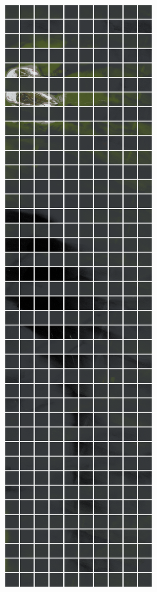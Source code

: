 <html>
<div>
<img src="https://github.com/HakkaTjakka/NL_TILE_MAP/blob/main/18/630/-1072/r.6300.-10720.png" height="44" width="44">
<img src="https://github.com/HakkaTjakka/NL_TILE_MAP/blob/main/18/630/-1072/r.6301.-10720.png" height="44" width="44">
<img src="https://github.com/HakkaTjakka/NL_TILE_MAP/blob/main/18/630/-1072/r.6302.-10720.png" height="44" width="44">
<img src="https://github.com/HakkaTjakka/NL_TILE_MAP/blob/main/18/630/-1072/r.6303.-10720.png" height="44" width="44">
<img src="https://github.com/HakkaTjakka/NL_TILE_MAP/blob/main/18/630/-1072/r.6304.-10720.png" height="44" width="44">
<img src="https://github.com/HakkaTjakka/NL_TILE_MAP/blob/main/18/630/-1072/r.6305.-10720.png" height="44" width="44">
<img src="https://github.com/HakkaTjakka/NL_TILE_MAP/blob/main/18/630/-1072/r.6306.-10720.png" height="44" width="44">
<img src="https://github.com/HakkaTjakka/NL_TILE_MAP/blob/main/18/630/-1072/r.6307.-10720.png" height="44" width="44">
<img src="https://github.com/HakkaTjakka/NL_TILE_MAP/blob/main/18/630/-1072/r.6308.-10720.png" height="44" width="44">
<img src="https://github.com/HakkaTjakka/NL_TILE_MAP/blob/main/18/630/-1072/r.6309.-10720.png" height="44" width="44">
<img src="https://github.com/HakkaTjakka/NL_TILE_MAP/blob/main/18/631/-1072/r.6310.-10720.png" height="44" width="44">
<img src="https://github.com/HakkaTjakka/NL_TILE_MAP/blob/main/18/631/-1072/r.6311.-10720.png" height="44" width="44">
<img src="https://github.com/HakkaTjakka/NL_TILE_MAP/blob/main/18/631/-1072/r.6312.-10720.png" height="44" width="44">
<img src="https://github.com/HakkaTjakka/NL_TILE_MAP/blob/main/18/631/-1072/r.6313.-10720.png" height="44" width="44">
<img src="https://github.com/HakkaTjakka/NL_TILE_MAP/blob/main/18/631/-1072/r.6314.-10720.png" height="44" width="44">
<img src="https://github.com/HakkaTjakka/NL_TILE_MAP/blob/main/18/631/-1072/r.6315.-10720.png" height="44" width="44">
<img src="https://github.com/HakkaTjakka/NL_TILE_MAP/blob/main/18/631/-1072/r.6316.-10720.png" height="44" width="44">
<img src="https://github.com/HakkaTjakka/NL_TILE_MAP/blob/main/18/631/-1072/r.6317.-10720.png" height="44" width="44">
<img src="https://github.com/HakkaTjakka/NL_TILE_MAP/blob/main/18/631/-1072/r.6318.-10720.png" height="44" width="44">
<img src="https://github.com/HakkaTjakka/NL_TILE_MAP/blob/main/18/631/-1072/r.6319.-10720.png" height="44" width="44">
<br>
<img src="https://github.com/HakkaTjakka/NL_TILE_MAP/blob/main/18/630/-1072/r.6300.-10719.png" height="44" width="44">
<img src="https://github.com/HakkaTjakka/NL_TILE_MAP/blob/main/18/630/-1072/r.6301.-10719.png" height="44" width="44">
<img src="https://github.com/HakkaTjakka/NL_TILE_MAP/blob/main/18/630/-1072/r.6302.-10719.png" height="44" width="44">
<img src="https://github.com/HakkaTjakka/NL_TILE_MAP/blob/main/18/630/-1072/r.6303.-10719.png" height="44" width="44">
<img src="https://github.com/HakkaTjakka/NL_TILE_MAP/blob/main/18/630/-1072/r.6304.-10719.png" height="44" width="44">
<img src="https://github.com/HakkaTjakka/NL_TILE_MAP/blob/main/18/630/-1072/r.6305.-10719.png" height="44" width="44">
<img src="https://github.com/HakkaTjakka/NL_TILE_MAP/blob/main/18/630/-1072/r.6306.-10719.png" height="44" width="44">
<img src="https://github.com/HakkaTjakka/NL_TILE_MAP/blob/main/18/630/-1072/r.6307.-10719.png" height="44" width="44">
<img src="https://github.com/HakkaTjakka/NL_TILE_MAP/blob/main/18/630/-1072/r.6308.-10719.png" height="44" width="44">
<img src="https://github.com/HakkaTjakka/NL_TILE_MAP/blob/main/18/630/-1072/r.6309.-10719.png" height="44" width="44">
<img src="https://github.com/HakkaTjakka/NL_TILE_MAP/blob/main/18/631/-1072/r.6310.-10719.png" height="44" width="44">
<img src="https://github.com/HakkaTjakka/NL_TILE_MAP/blob/main/18/631/-1072/r.6311.-10719.png" height="44" width="44">
<img src="https://github.com/HakkaTjakka/NL_TILE_MAP/blob/main/18/631/-1072/r.6312.-10719.png" height="44" width="44">
<img src="https://github.com/HakkaTjakka/NL_TILE_MAP/blob/main/18/631/-1072/r.6313.-10719.png" height="44" width="44">
<img src="https://github.com/HakkaTjakka/NL_TILE_MAP/blob/main/18/631/-1072/r.6314.-10719.png" height="44" width="44">
<img src="https://github.com/HakkaTjakka/NL_TILE_MAP/blob/main/18/631/-1072/r.6315.-10719.png" height="44" width="44">
<img src="https://github.com/HakkaTjakka/NL_TILE_MAP/blob/main/18/631/-1072/r.6316.-10719.png" height="44" width="44">
<img src="https://github.com/HakkaTjakka/NL_TILE_MAP/blob/main/18/631/-1072/r.6317.-10719.png" height="44" width="44">
<img src="https://github.com/HakkaTjakka/NL_TILE_MAP/blob/main/18/631/-1072/r.6318.-10719.png" height="44" width="44">
<img src="https://github.com/HakkaTjakka/NL_TILE_MAP/blob/main/18/631/-1072/r.6319.-10719.png" height="44" width="44">
<br>
<img src="https://github.com/HakkaTjakka/NL_TILE_MAP/blob/main/18/630/-1072/r.6300.-10718.png" height="44" width="44">
<img src="https://github.com/HakkaTjakka/NL_TILE_MAP/blob/main/18/630/-1072/r.6301.-10718.png" height="44" width="44">
<img src="https://github.com/HakkaTjakka/NL_TILE_MAP/blob/main/18/630/-1072/r.6302.-10718.png" height="44" width="44">
<img src="https://github.com/HakkaTjakka/NL_TILE_MAP/blob/main/18/630/-1072/r.6303.-10718.png" height="44" width="44">
<img src="https://github.com/HakkaTjakka/NL_TILE_MAP/blob/main/18/630/-1072/r.6304.-10718.png" height="44" width="44">
<img src="https://github.com/HakkaTjakka/NL_TILE_MAP/blob/main/18/630/-1072/r.6305.-10718.png" height="44" width="44">
<img src="https://github.com/HakkaTjakka/NL_TILE_MAP/blob/main/18/630/-1072/r.6306.-10718.png" height="44" width="44">
<img src="https://github.com/HakkaTjakka/NL_TILE_MAP/blob/main/18/630/-1072/r.6307.-10718.png" height="44" width="44">
<img src="https://github.com/HakkaTjakka/NL_TILE_MAP/blob/main/18/630/-1072/r.6308.-10718.png" height="44" width="44">
<img src="https://github.com/HakkaTjakka/NL_TILE_MAP/blob/main/18/630/-1072/r.6309.-10718.png" height="44" width="44">
<img src="https://github.com/HakkaTjakka/NL_TILE_MAP/blob/main/18/631/-1072/r.6310.-10718.png" height="44" width="44">
<img src="https://github.com/HakkaTjakka/NL_TILE_MAP/blob/main/18/631/-1072/r.6311.-10718.png" height="44" width="44">
<img src="https://github.com/HakkaTjakka/NL_TILE_MAP/blob/main/18/631/-1072/r.6312.-10718.png" height="44" width="44">
<img src="https://github.com/HakkaTjakka/NL_TILE_MAP/blob/main/18/631/-1072/r.6313.-10718.png" height="44" width="44">
<img src="https://github.com/HakkaTjakka/NL_TILE_MAP/blob/main/18/631/-1072/r.6314.-10718.png" height="44" width="44">
<img src="https://github.com/HakkaTjakka/NL_TILE_MAP/blob/main/18/631/-1072/r.6315.-10718.png" height="44" width="44">
<img src="https://github.com/HakkaTjakka/NL_TILE_MAP/blob/main/18/631/-1072/r.6316.-10718.png" height="44" width="44">
<img src="https://github.com/HakkaTjakka/NL_TILE_MAP/blob/main/18/631/-1072/r.6317.-10718.png" height="44" width="44">
<img src="https://github.com/HakkaTjakka/NL_TILE_MAP/blob/main/18/631/-1072/r.6318.-10718.png" height="44" width="44">
<img src="https://github.com/HakkaTjakka/NL_TILE_MAP/blob/main/18/631/-1072/r.6319.-10718.png" height="44" width="44">
<br>
<img src="https://github.com/HakkaTjakka/NL_TILE_MAP/blob/main/18/630/-1072/r.6300.-10717.png" height="44" width="44">
<img src="https://github.com/HakkaTjakka/NL_TILE_MAP/blob/main/18/630/-1072/r.6301.-10717.png" height="44" width="44">
<img src="https://github.com/HakkaTjakka/NL_TILE_MAP/blob/main/18/630/-1072/r.6302.-10717.png" height="44" width="44">
<img src="https://github.com/HakkaTjakka/NL_TILE_MAP/blob/main/18/630/-1072/r.6303.-10717.png" height="44" width="44">
<img src="https://github.com/HakkaTjakka/NL_TILE_MAP/blob/main/18/630/-1072/r.6304.-10717.png" height="44" width="44">
<img src="https://github.com/HakkaTjakka/NL_TILE_MAP/blob/main/18/630/-1072/r.6305.-10717.png" height="44" width="44">
<img src="https://github.com/HakkaTjakka/NL_TILE_MAP/blob/main/18/630/-1072/r.6306.-10717.png" height="44" width="44">
<img src="https://github.com/HakkaTjakka/NL_TILE_MAP/blob/main/18/630/-1072/r.6307.-10717.png" height="44" width="44">
<img src="https://github.com/HakkaTjakka/NL_TILE_MAP/blob/main/18/630/-1072/r.6308.-10717.png" height="44" width="44">
<img src="https://github.com/HakkaTjakka/NL_TILE_MAP/blob/main/18/630/-1072/r.6309.-10717.png" height="44" width="44">
<img src="https://github.com/HakkaTjakka/NL_TILE_MAP/blob/main/18/631/-1072/r.6310.-10717.png" height="44" width="44">
<img src="https://github.com/HakkaTjakka/NL_TILE_MAP/blob/main/18/631/-1072/r.6311.-10717.png" height="44" width="44">
<img src="https://github.com/HakkaTjakka/NL_TILE_MAP/blob/main/18/631/-1072/r.6312.-10717.png" height="44" width="44">
<img src="https://github.com/HakkaTjakka/NL_TILE_MAP/blob/main/18/631/-1072/r.6313.-10717.png" height="44" width="44">
<img src="https://github.com/HakkaTjakka/NL_TILE_MAP/blob/main/18/631/-1072/r.6314.-10717.png" height="44" width="44">
<img src="https://github.com/HakkaTjakka/NL_TILE_MAP/blob/main/18/631/-1072/r.6315.-10717.png" height="44" width="44">
<img src="https://github.com/HakkaTjakka/NL_TILE_MAP/blob/main/18/631/-1072/r.6316.-10717.png" height="44" width="44">
<img src="https://github.com/HakkaTjakka/NL_TILE_MAP/blob/main/18/631/-1072/r.6317.-10717.png" height="44" width="44">
<img src="https://github.com/HakkaTjakka/NL_TILE_MAP/blob/main/18/631/-1072/r.6318.-10717.png" height="44" width="44">
<img src="https://github.com/HakkaTjakka/NL_TILE_MAP/blob/main/18/631/-1072/r.6319.-10717.png" height="44" width="44">
<br>
<img src="https://github.com/HakkaTjakka/NL_TILE_MAP/blob/main/18/630/-1072/r.6300.-10716.png" height="44" width="44">
<img src="https://github.com/HakkaTjakka/NL_TILE_MAP/blob/main/18/630/-1072/r.6301.-10716.png" height="44" width="44">
<img src="https://github.com/HakkaTjakka/NL_TILE_MAP/blob/main/18/630/-1072/r.6302.-10716.png" height="44" width="44">
<img src="https://github.com/HakkaTjakka/NL_TILE_MAP/blob/main/18/630/-1072/r.6303.-10716.png" height="44" width="44">
<img src="https://github.com/HakkaTjakka/NL_TILE_MAP/blob/main/18/630/-1072/r.6304.-10716.png" height="44" width="44">
<img src="https://github.com/HakkaTjakka/NL_TILE_MAP/blob/main/18/630/-1072/r.6305.-10716.png" height="44" width="44">
<img src="https://github.com/HakkaTjakka/NL_TILE_MAP/blob/main/18/630/-1072/r.6306.-10716.png" height="44" width="44">
<img src="https://github.com/HakkaTjakka/NL_TILE_MAP/blob/main/18/630/-1072/r.6307.-10716.png" height="44" width="44">
<img src="https://github.com/HakkaTjakka/NL_TILE_MAP/blob/main/18/630/-1072/r.6308.-10716.png" height="44" width="44">
<img src="https://github.com/HakkaTjakka/NL_TILE_MAP/blob/main/18/630/-1072/r.6309.-10716.png" height="44" width="44">
<img src="https://github.com/HakkaTjakka/NL_TILE_MAP/blob/main/18/631/-1072/r.6310.-10716.png" height="44" width="44">
<img src="https://github.com/HakkaTjakka/NL_TILE_MAP/blob/main/18/631/-1072/r.6311.-10716.png" height="44" width="44">
<img src="https://github.com/HakkaTjakka/NL_TILE_MAP/blob/main/18/631/-1072/r.6312.-10716.png" height="44" width="44">
<img src="https://github.com/HakkaTjakka/NL_TILE_MAP/blob/main/18/631/-1072/r.6313.-10716.png" height="44" width="44">
<img src="https://github.com/HakkaTjakka/NL_TILE_MAP/blob/main/18/631/-1072/r.6314.-10716.png" height="44" width="44">
<img src="https://github.com/HakkaTjakka/NL_TILE_MAP/blob/main/18/631/-1072/r.6315.-10716.png" height="44" width="44">
<img src="https://github.com/HakkaTjakka/NL_TILE_MAP/blob/main/18/631/-1072/r.6316.-10716.png" height="44" width="44">
<img src="https://github.com/HakkaTjakka/NL_TILE_MAP/blob/main/18/631/-1072/r.6317.-10716.png" height="44" width="44">
<img src="https://github.com/HakkaTjakka/NL_TILE_MAP/blob/main/18/631/-1072/r.6318.-10716.png" height="44" width="44">
<img src="https://github.com/HakkaTjakka/NL_TILE_MAP/blob/main/18/631/-1072/r.6319.-10716.png" height="44" width="44">
<br>
<img src="https://github.com/HakkaTjakka/NL_TILE_MAP/blob/main/18/630/-1072/r.6300.-10715.png" height="44" width="44">
<img src="https://github.com/HakkaTjakka/NL_TILE_MAP/blob/main/18/630/-1072/r.6301.-10715.png" height="44" width="44">
<img src="https://github.com/HakkaTjakka/NL_TILE_MAP/blob/main/18/630/-1072/r.6302.-10715.png" height="44" width="44">
<img src="https://github.com/HakkaTjakka/NL_TILE_MAP/blob/main/18/630/-1072/r.6303.-10715.png" height="44" width="44">
<img src="https://github.com/HakkaTjakka/NL_TILE_MAP/blob/main/18/630/-1072/r.6304.-10715.png" height="44" width="44">
<img src="https://github.com/HakkaTjakka/NL_TILE_MAP/blob/main/18/630/-1072/r.6305.-10715.png" height="44" width="44">
<img src="https://github.com/HakkaTjakka/NL_TILE_MAP/blob/main/18/630/-1072/r.6306.-10715.png" height="44" width="44">
<img src="https://github.com/HakkaTjakka/NL_TILE_MAP/blob/main/18/630/-1072/r.6307.-10715.png" height="44" width="44">
<img src="https://github.com/HakkaTjakka/NL_TILE_MAP/blob/main/18/630/-1072/r.6308.-10715.png" height="44" width="44">
<img src="https://github.com/HakkaTjakka/NL_TILE_MAP/blob/main/18/630/-1072/r.6309.-10715.png" height="44" width="44">
<img src="https://github.com/HakkaTjakka/NL_TILE_MAP/blob/main/18/631/-1072/r.6310.-10715.png" height="44" width="44">
<img src="https://github.com/HakkaTjakka/NL_TILE_MAP/blob/main/18/631/-1072/r.6311.-10715.png" height="44" width="44">
<img src="https://github.com/HakkaTjakka/NL_TILE_MAP/blob/main/18/631/-1072/r.6312.-10715.png" height="44" width="44">
<img src="https://github.com/HakkaTjakka/NL_TILE_MAP/blob/main/18/631/-1072/r.6313.-10715.png" height="44" width="44">
<img src="https://github.com/HakkaTjakka/NL_TILE_MAP/blob/main/18/631/-1072/r.6314.-10715.png" height="44" width="44">
<img src="https://github.com/HakkaTjakka/NL_TILE_MAP/blob/main/18/631/-1072/r.6315.-10715.png" height="44" width="44">
<img src="https://github.com/HakkaTjakka/NL_TILE_MAP/blob/main/18/631/-1072/r.6316.-10715.png" height="44" width="44">
<img src="https://github.com/HakkaTjakka/NL_TILE_MAP/blob/main/18/631/-1072/r.6317.-10715.png" height="44" width="44">
<img src="https://github.com/HakkaTjakka/NL_TILE_MAP/blob/main/18/631/-1072/r.6318.-10715.png" height="44" width="44">
<img src="https://github.com/HakkaTjakka/NL_TILE_MAP/blob/main/18/631/-1072/r.6319.-10715.png" height="44" width="44">
<br>
<img src="https://github.com/HakkaTjakka/NL_TILE_MAP/blob/main/18/630/-1072/r.6300.-10714.png" height="44" width="44">
<img src="https://github.com/HakkaTjakka/NL_TILE_MAP/blob/main/18/630/-1072/r.6301.-10714.png" height="44" width="44">
<img src="https://github.com/HakkaTjakka/NL_TILE_MAP/blob/main/18/630/-1072/r.6302.-10714.png" height="44" width="44">
<img src="https://github.com/HakkaTjakka/NL_TILE_MAP/blob/main/18/630/-1072/r.6303.-10714.png" height="44" width="44">
<img src="https://github.com/HakkaTjakka/NL_TILE_MAP/blob/main/18/630/-1072/r.6304.-10714.png" height="44" width="44">
<img src="https://github.com/HakkaTjakka/NL_TILE_MAP/blob/main/18/630/-1072/r.6305.-10714.png" height="44" width="44">
<img src="https://github.com/HakkaTjakka/NL_TILE_MAP/blob/main/18/630/-1072/r.6306.-10714.png" height="44" width="44">
<img src="https://github.com/HakkaTjakka/NL_TILE_MAP/blob/main/18/630/-1072/r.6307.-10714.png" height="44" width="44">
<img src="https://github.com/HakkaTjakka/NL_TILE_MAP/blob/main/18/630/-1072/r.6308.-10714.png" height="44" width="44">
<img src="https://github.com/HakkaTjakka/NL_TILE_MAP/blob/main/18/630/-1072/r.6309.-10714.png" height="44" width="44">
<img src="https://github.com/HakkaTjakka/NL_TILE_MAP/blob/main/18/631/-1072/r.6310.-10714.png" height="44" width="44">
<img src="https://github.com/HakkaTjakka/NL_TILE_MAP/blob/main/18/631/-1072/r.6311.-10714.png" height="44" width="44">
<img src="https://github.com/HakkaTjakka/NL_TILE_MAP/blob/main/18/631/-1072/r.6312.-10714.png" height="44" width="44">
<img src="https://github.com/HakkaTjakka/NL_TILE_MAP/blob/main/18/631/-1072/r.6313.-10714.png" height="44" width="44">
<img src="https://github.com/HakkaTjakka/NL_TILE_MAP/blob/main/18/631/-1072/r.6314.-10714.png" height="44" width="44">
<img src="https://github.com/HakkaTjakka/NL_TILE_MAP/blob/main/18/631/-1072/r.6315.-10714.png" height="44" width="44">
<img src="https://github.com/HakkaTjakka/NL_TILE_MAP/blob/main/18/631/-1072/r.6316.-10714.png" height="44" width="44">
<img src="https://github.com/HakkaTjakka/NL_TILE_MAP/blob/main/18/631/-1072/r.6317.-10714.png" height="44" width="44">
<img src="https://github.com/HakkaTjakka/NL_TILE_MAP/blob/main/18/631/-1072/r.6318.-10714.png" height="44" width="44">
<img src="https://github.com/HakkaTjakka/NL_TILE_MAP/blob/main/18/631/-1072/r.6319.-10714.png" height="44" width="44">
<br>
<img src="https://github.com/HakkaTjakka/NL_TILE_MAP/blob/main/18/630/-1072/r.6300.-10713.png" height="44" width="44">
<img src="https://github.com/HakkaTjakka/NL_TILE_MAP/blob/main/18/630/-1072/r.6301.-10713.png" height="44" width="44">
<img src="https://github.com/HakkaTjakka/NL_TILE_MAP/blob/main/18/630/-1072/r.6302.-10713.png" height="44" width="44">
<img src="https://github.com/HakkaTjakka/NL_TILE_MAP/blob/main/18/630/-1072/r.6303.-10713.png" height="44" width="44">
<img src="https://github.com/HakkaTjakka/NL_TILE_MAP/blob/main/18/630/-1072/r.6304.-10713.png" height="44" width="44">
<img src="https://github.com/HakkaTjakka/NL_TILE_MAP/blob/main/18/630/-1072/r.6305.-10713.png" height="44" width="44">
<img src="https://github.com/HakkaTjakka/NL_TILE_MAP/blob/main/18/630/-1072/r.6306.-10713.png" height="44" width="44">
<img src="https://github.com/HakkaTjakka/NL_TILE_MAP/blob/main/18/630/-1072/r.6307.-10713.png" height="44" width="44">
<img src="https://github.com/HakkaTjakka/NL_TILE_MAP/blob/main/18/630/-1072/r.6308.-10713.png" height="44" width="44">
<img src="https://github.com/HakkaTjakka/NL_TILE_MAP/blob/main/18/630/-1072/r.6309.-10713.png" height="44" width="44">
<img src="https://github.com/HakkaTjakka/NL_TILE_MAP/blob/main/18/631/-1072/r.6310.-10713.png" height="44" width="44">
<img src="https://github.com/HakkaTjakka/NL_TILE_MAP/blob/main/18/631/-1072/r.6311.-10713.png" height="44" width="44">
<img src="https://github.com/HakkaTjakka/NL_TILE_MAP/blob/main/18/631/-1072/r.6312.-10713.png" height="44" width="44">
<img src="https://github.com/HakkaTjakka/NL_TILE_MAP/blob/main/18/631/-1072/r.6313.-10713.png" height="44" width="44">
<img src="https://github.com/HakkaTjakka/NL_TILE_MAP/blob/main/18/631/-1072/r.6314.-10713.png" height="44" width="44">
<img src="https://github.com/HakkaTjakka/NL_TILE_MAP/blob/main/18/631/-1072/r.6315.-10713.png" height="44" width="44">
<img src="https://github.com/HakkaTjakka/NL_TILE_MAP/blob/main/18/631/-1072/r.6316.-10713.png" height="44" width="44">
<img src="https://github.com/HakkaTjakka/NL_TILE_MAP/blob/main/18/631/-1072/r.6317.-10713.png" height="44" width="44">
<img src="https://github.com/HakkaTjakka/NL_TILE_MAP/blob/main/18/631/-1072/r.6318.-10713.png" height="44" width="44">
<img src="https://github.com/HakkaTjakka/NL_TILE_MAP/blob/main/18/631/-1072/r.6319.-10713.png" height="44" width="44">
<br>
<img src="https://github.com/HakkaTjakka/NL_TILE_MAP/blob/main/18/630/-1072/r.6300.-10712.png" height="44" width="44">
<img src="https://github.com/HakkaTjakka/NL_TILE_MAP/blob/main/18/630/-1072/r.6301.-10712.png" height="44" width="44">
<img src="https://github.com/HakkaTjakka/NL_TILE_MAP/blob/main/18/630/-1072/r.6302.-10712.png" height="44" width="44">
<img src="https://github.com/HakkaTjakka/NL_TILE_MAP/blob/main/18/630/-1072/r.6303.-10712.png" height="44" width="44">
<img src="https://github.com/HakkaTjakka/NL_TILE_MAP/blob/main/18/630/-1072/r.6304.-10712.png" height="44" width="44">
<img src="https://github.com/HakkaTjakka/NL_TILE_MAP/blob/main/18/630/-1072/r.6305.-10712.png" height="44" width="44">
<img src="https://github.com/HakkaTjakka/NL_TILE_MAP/blob/main/18/630/-1072/r.6306.-10712.png" height="44" width="44">
<img src="https://github.com/HakkaTjakka/NL_TILE_MAP/blob/main/18/630/-1072/r.6307.-10712.png" height="44" width="44">
<img src="https://github.com/HakkaTjakka/NL_TILE_MAP/blob/main/18/630/-1072/r.6308.-10712.png" height="44" width="44">
<img src="https://github.com/HakkaTjakka/NL_TILE_MAP/blob/main/18/630/-1072/r.6309.-10712.png" height="44" width="44">
<img src="https://github.com/HakkaTjakka/NL_TILE_MAP/blob/main/18/631/-1072/r.6310.-10712.png" height="44" width="44">
<img src="https://github.com/HakkaTjakka/NL_TILE_MAP/blob/main/18/631/-1072/r.6311.-10712.png" height="44" width="44">
<img src="https://github.com/HakkaTjakka/NL_TILE_MAP/blob/main/18/631/-1072/r.6312.-10712.png" height="44" width="44">
<img src="https://github.com/HakkaTjakka/NL_TILE_MAP/blob/main/18/631/-1072/r.6313.-10712.png" height="44" width="44">
<img src="https://github.com/HakkaTjakka/NL_TILE_MAP/blob/main/18/631/-1072/r.6314.-10712.png" height="44" width="44">
<img src="https://github.com/HakkaTjakka/NL_TILE_MAP/blob/main/18/631/-1072/r.6315.-10712.png" height="44" width="44">
<img src="https://github.com/HakkaTjakka/NL_TILE_MAP/blob/main/18/631/-1072/r.6316.-10712.png" height="44" width="44">
<img src="https://github.com/HakkaTjakka/NL_TILE_MAP/blob/main/18/631/-1072/r.6317.-10712.png" height="44" width="44">
<img src="https://github.com/HakkaTjakka/NL_TILE_MAP/blob/main/18/631/-1072/r.6318.-10712.png" height="44" width="44">
<img src="https://github.com/HakkaTjakka/NL_TILE_MAP/blob/main/18/631/-1072/r.6319.-10712.png" height="44" width="44">
<br>
<img src="https://github.com/HakkaTjakka/NL_TILE_MAP/blob/main/18/630/-1072/r.6300.-10711.png" height="44" width="44">
<img src="https://github.com/HakkaTjakka/NL_TILE_MAP/blob/main/18/630/-1072/r.6301.-10711.png" height="44" width="44">
<img src="https://github.com/HakkaTjakka/NL_TILE_MAP/blob/main/18/630/-1072/r.6302.-10711.png" height="44" width="44">
<img src="https://github.com/HakkaTjakka/NL_TILE_MAP/blob/main/18/630/-1072/r.6303.-10711.png" height="44" width="44">
<img src="https://github.com/HakkaTjakka/NL_TILE_MAP/blob/main/18/630/-1072/r.6304.-10711.png" height="44" width="44">
<img src="https://github.com/HakkaTjakka/NL_TILE_MAP/blob/main/18/630/-1072/r.6305.-10711.png" height="44" width="44">
<img src="https://github.com/HakkaTjakka/NL_TILE_MAP/blob/main/18/630/-1072/r.6306.-10711.png" height="44" width="44">
<img src="https://github.com/HakkaTjakka/NL_TILE_MAP/blob/main/18/630/-1072/r.6307.-10711.png" height="44" width="44">
<img src="https://github.com/HakkaTjakka/NL_TILE_MAP/blob/main/18/630/-1072/r.6308.-10711.png" height="44" width="44">
<img src="https://github.com/HakkaTjakka/NL_TILE_MAP/blob/main/18/630/-1072/r.6309.-10711.png" height="44" width="44">
<img src="https://github.com/HakkaTjakka/NL_TILE_MAP/blob/main/18/631/-1072/r.6310.-10711.png" height="44" width="44">
<img src="https://github.com/HakkaTjakka/NL_TILE_MAP/blob/main/18/631/-1072/r.6311.-10711.png" height="44" width="44">
<img src="https://github.com/HakkaTjakka/NL_TILE_MAP/blob/main/18/631/-1072/r.6312.-10711.png" height="44" width="44">
<img src="https://github.com/HakkaTjakka/NL_TILE_MAP/blob/main/18/631/-1072/r.6313.-10711.png" height="44" width="44">
<img src="https://github.com/HakkaTjakka/NL_TILE_MAP/blob/main/18/631/-1072/r.6314.-10711.png" height="44" width="44">
<img src="https://github.com/HakkaTjakka/NL_TILE_MAP/blob/main/18/631/-1072/r.6315.-10711.png" height="44" width="44">
<img src="https://github.com/HakkaTjakka/NL_TILE_MAP/blob/main/18/631/-1072/r.6316.-10711.png" height="44" width="44">
<img src="https://github.com/HakkaTjakka/NL_TILE_MAP/blob/main/18/631/-1072/r.6317.-10711.png" height="44" width="44">
<img src="https://github.com/HakkaTjakka/NL_TILE_MAP/blob/main/18/631/-1072/r.6318.-10711.png" height="44" width="44">
<img src="https://github.com/HakkaTjakka/NL_TILE_MAP/blob/main/18/631/-1072/r.6319.-10711.png" height="44" width="44">
<br>
<img src="https://github.com/HakkaTjakka/NL_TILE_MAP/blob/main/18/630/-1071/r.6300.-10710.png" height="44" width="44">
<img src="https://github.com/HakkaTjakka/NL_TILE_MAP/blob/main/18/630/-1071/r.6301.-10710.png" height="44" width="44">
<img src="https://github.com/HakkaTjakka/NL_TILE_MAP/blob/main/18/630/-1071/r.6302.-10710.png" height="44" width="44">
<img src="https://github.com/HakkaTjakka/NL_TILE_MAP/blob/main/18/630/-1071/r.6303.-10710.png" height="44" width="44">
<img src="https://github.com/HakkaTjakka/NL_TILE_MAP/blob/main/18/630/-1071/r.6304.-10710.png" height="44" width="44">
<img src="https://github.com/HakkaTjakka/NL_TILE_MAP/blob/main/18/630/-1071/r.6305.-10710.png" height="44" width="44">
<img src="https://github.com/HakkaTjakka/NL_TILE_MAP/blob/main/18/630/-1071/r.6306.-10710.png" height="44" width="44">
<img src="https://github.com/HakkaTjakka/NL_TILE_MAP/blob/main/18/630/-1071/r.6307.-10710.png" height="44" width="44">
<img src="https://github.com/HakkaTjakka/NL_TILE_MAP/blob/main/18/630/-1071/r.6308.-10710.png" height="44" width="44">
<img src="https://github.com/HakkaTjakka/NL_TILE_MAP/blob/main/18/630/-1071/r.6309.-10710.png" height="44" width="44">
<img src="https://github.com/HakkaTjakka/NL_TILE_MAP/blob/main/18/631/-1071/r.6310.-10710.png" height="44" width="44">
<img src="https://github.com/HakkaTjakka/NL_TILE_MAP/blob/main/18/631/-1071/r.6311.-10710.png" height="44" width="44">
<img src="https://github.com/HakkaTjakka/NL_TILE_MAP/blob/main/18/631/-1071/r.6312.-10710.png" height="44" width="44">
<img src="https://github.com/HakkaTjakka/NL_TILE_MAP/blob/main/18/631/-1071/r.6313.-10710.png" height="44" width="44">
<img src="https://github.com/HakkaTjakka/NL_TILE_MAP/blob/main/18/631/-1071/r.6314.-10710.png" height="44" width="44">
<img src="https://github.com/HakkaTjakka/NL_TILE_MAP/blob/main/18/631/-1071/r.6315.-10710.png" height="44" width="44">
<img src="https://github.com/HakkaTjakka/NL_TILE_MAP/blob/main/18/631/-1071/r.6316.-10710.png" height="44" width="44">
<img src="https://github.com/HakkaTjakka/NL_TILE_MAP/blob/main/18/631/-1071/r.6317.-10710.png" height="44" width="44">
<img src="https://github.com/HakkaTjakka/NL_TILE_MAP/blob/main/18/631/-1071/r.6318.-10710.png" height="44" width="44">
<img src="https://github.com/HakkaTjakka/NL_TILE_MAP/blob/main/18/631/-1071/r.6319.-10710.png" height="44" width="44">
<br>
<img src="https://github.com/HakkaTjakka/NL_TILE_MAP/blob/main/18/630/-1071/r.6300.-10709.png" height="44" width="44">
<img src="https://github.com/HakkaTjakka/NL_TILE_MAP/blob/main/18/630/-1071/r.6301.-10709.png" height="44" width="44">
<img src="https://github.com/HakkaTjakka/NL_TILE_MAP/blob/main/18/630/-1071/r.6302.-10709.png" height="44" width="44">
<img src="https://github.com/HakkaTjakka/NL_TILE_MAP/blob/main/18/630/-1071/r.6303.-10709.png" height="44" width="44">
<img src="https://github.com/HakkaTjakka/NL_TILE_MAP/blob/main/18/630/-1071/r.6304.-10709.png" height="44" width="44">
<img src="https://github.com/HakkaTjakka/NL_TILE_MAP/blob/main/18/630/-1071/r.6305.-10709.png" height="44" width="44">
<img src="https://github.com/HakkaTjakka/NL_TILE_MAP/blob/main/18/630/-1071/r.6306.-10709.png" height="44" width="44">
<img src="https://github.com/HakkaTjakka/NL_TILE_MAP/blob/main/18/630/-1071/r.6307.-10709.png" height="44" width="44">
<img src="https://github.com/HakkaTjakka/NL_TILE_MAP/blob/main/18/630/-1071/r.6308.-10709.png" height="44" width="44">
<img src="https://github.com/HakkaTjakka/NL_TILE_MAP/blob/main/18/630/-1071/r.6309.-10709.png" height="44" width="44">
<img src="https://github.com/HakkaTjakka/NL_TILE_MAP/blob/main/18/631/-1071/r.6310.-10709.png" height="44" width="44">
<img src="https://github.com/HakkaTjakka/NL_TILE_MAP/blob/main/18/631/-1071/r.6311.-10709.png" height="44" width="44">
<img src="https://github.com/HakkaTjakka/NL_TILE_MAP/blob/main/18/631/-1071/r.6312.-10709.png" height="44" width="44">
<img src="https://github.com/HakkaTjakka/NL_TILE_MAP/blob/main/18/631/-1071/r.6313.-10709.png" height="44" width="44">
<img src="https://github.com/HakkaTjakka/NL_TILE_MAP/blob/main/18/631/-1071/r.6314.-10709.png" height="44" width="44">
<img src="https://github.com/HakkaTjakka/NL_TILE_MAP/blob/main/18/631/-1071/r.6315.-10709.png" height="44" width="44">
<img src="https://github.com/HakkaTjakka/NL_TILE_MAP/blob/main/18/631/-1071/r.6316.-10709.png" height="44" width="44">
<img src="https://github.com/HakkaTjakka/NL_TILE_MAP/blob/main/18/631/-1071/r.6317.-10709.png" height="44" width="44">
<img src="https://github.com/HakkaTjakka/NL_TILE_MAP/blob/main/18/631/-1071/r.6318.-10709.png" height="44" width="44">
<img src="https://github.com/HakkaTjakka/NL_TILE_MAP/blob/main/18/631/-1071/r.6319.-10709.png" height="44" width="44">
<br>
<img src="https://github.com/HakkaTjakka/NL_TILE_MAP/blob/main/18/630/-1071/r.6300.-10708.png" height="44" width="44">
<img src="https://github.com/HakkaTjakka/NL_TILE_MAP/blob/main/18/630/-1071/r.6301.-10708.png" height="44" width="44">
<img src="https://github.com/HakkaTjakka/NL_TILE_MAP/blob/main/18/630/-1071/r.6302.-10708.png" height="44" width="44">
<img src="https://github.com/HakkaTjakka/NL_TILE_MAP/blob/main/18/630/-1071/r.6303.-10708.png" height="44" width="44">
<img src="https://github.com/HakkaTjakka/NL_TILE_MAP/blob/main/18/630/-1071/r.6304.-10708.png" height="44" width="44">
<img src="https://github.com/HakkaTjakka/NL_TILE_MAP/blob/main/18/630/-1071/r.6305.-10708.png" height="44" width="44">
<img src="https://github.com/HakkaTjakka/NL_TILE_MAP/blob/main/18/630/-1071/r.6306.-10708.png" height="44" width="44">
<img src="https://github.com/HakkaTjakka/NL_TILE_MAP/blob/main/18/630/-1071/r.6307.-10708.png" height="44" width="44">
<img src="https://github.com/HakkaTjakka/NL_TILE_MAP/blob/main/18/630/-1071/r.6308.-10708.png" height="44" width="44">
<img src="https://github.com/HakkaTjakka/NL_TILE_MAP/blob/main/18/630/-1071/r.6309.-10708.png" height="44" width="44">
<img src="https://github.com/HakkaTjakka/NL_TILE_MAP/blob/main/18/631/-1071/r.6310.-10708.png" height="44" width="44">
<img src="https://github.com/HakkaTjakka/NL_TILE_MAP/blob/main/18/631/-1071/r.6311.-10708.png" height="44" width="44">
<img src="https://github.com/HakkaTjakka/NL_TILE_MAP/blob/main/18/631/-1071/r.6312.-10708.png" height="44" width="44">
<img src="https://github.com/HakkaTjakka/NL_TILE_MAP/blob/main/18/631/-1071/r.6313.-10708.png" height="44" width="44">
<img src="https://github.com/HakkaTjakka/NL_TILE_MAP/blob/main/18/631/-1071/r.6314.-10708.png" height="44" width="44">
<img src="https://github.com/HakkaTjakka/NL_TILE_MAP/blob/main/18/631/-1071/r.6315.-10708.png" height="44" width="44">
<img src="https://github.com/HakkaTjakka/NL_TILE_MAP/blob/main/18/631/-1071/r.6316.-10708.png" height="44" width="44">
<img src="https://github.com/HakkaTjakka/NL_TILE_MAP/blob/main/18/631/-1071/r.6317.-10708.png" height="44" width="44">
<img src="https://github.com/HakkaTjakka/NL_TILE_MAP/blob/main/18/631/-1071/r.6318.-10708.png" height="44" width="44">
<img src="https://github.com/HakkaTjakka/NL_TILE_MAP/blob/main/18/631/-1071/r.6319.-10708.png" height="44" width="44">
<br>
<img src="https://github.com/HakkaTjakka/NL_TILE_MAP/blob/main/18/630/-1071/r.6300.-10707.png" height="44" width="44">
<img src="https://github.com/HakkaTjakka/NL_TILE_MAP/blob/main/18/630/-1071/r.6301.-10707.png" height="44" width="44">
<img src="https://github.com/HakkaTjakka/NL_TILE_MAP/blob/main/18/630/-1071/r.6302.-10707.png" height="44" width="44">
<img src="https://github.com/HakkaTjakka/NL_TILE_MAP/blob/main/18/630/-1071/r.6303.-10707.png" height="44" width="44">
<img src="https://github.com/HakkaTjakka/NL_TILE_MAP/blob/main/18/630/-1071/r.6304.-10707.png" height="44" width="44">
<img src="https://github.com/HakkaTjakka/NL_TILE_MAP/blob/main/18/630/-1071/r.6305.-10707.png" height="44" width="44">
<img src="https://github.com/HakkaTjakka/NL_TILE_MAP/blob/main/18/630/-1071/r.6306.-10707.png" height="44" width="44">
<img src="https://github.com/HakkaTjakka/NL_TILE_MAP/blob/main/18/630/-1071/r.6307.-10707.png" height="44" width="44">
<img src="https://github.com/HakkaTjakka/NL_TILE_MAP/blob/main/18/630/-1071/r.6308.-10707.png" height="44" width="44">
<img src="https://github.com/HakkaTjakka/NL_TILE_MAP/blob/main/18/630/-1071/r.6309.-10707.png" height="44" width="44">
<img src="https://github.com/HakkaTjakka/NL_TILE_MAP/blob/main/18/631/-1071/r.6310.-10707.png" height="44" width="44">
<img src="https://github.com/HakkaTjakka/NL_TILE_MAP/blob/main/18/631/-1071/r.6311.-10707.png" height="44" width="44">
<img src="https://github.com/HakkaTjakka/NL_TILE_MAP/blob/main/18/631/-1071/r.6312.-10707.png" height="44" width="44">
<img src="https://github.com/HakkaTjakka/NL_TILE_MAP/blob/main/18/631/-1071/r.6313.-10707.png" height="44" width="44">
<img src="https://github.com/HakkaTjakka/NL_TILE_MAP/blob/main/18/631/-1071/r.6314.-10707.png" height="44" width="44">
<img src="https://github.com/HakkaTjakka/NL_TILE_MAP/blob/main/18/631/-1071/r.6315.-10707.png" height="44" width="44">
<img src="https://github.com/HakkaTjakka/NL_TILE_MAP/blob/main/18/631/-1071/r.6316.-10707.png" height="44" width="44">
<img src="https://github.com/HakkaTjakka/NL_TILE_MAP/blob/main/18/631/-1071/r.6317.-10707.png" height="44" width="44">
<img src="https://github.com/HakkaTjakka/NL_TILE_MAP/blob/main/18/631/-1071/r.6318.-10707.png" height="44" width="44">
<img src="https://github.com/HakkaTjakka/NL_TILE_MAP/blob/main/18/631/-1071/r.6319.-10707.png" height="44" width="44">
<br>
<img src="https://github.com/HakkaTjakka/NL_TILE_MAP/blob/main/18/630/-1071/r.6300.-10706.png" height="44" width="44">
<img src="https://github.com/HakkaTjakka/NL_TILE_MAP/blob/main/18/630/-1071/r.6301.-10706.png" height="44" width="44">
<img src="https://github.com/HakkaTjakka/NL_TILE_MAP/blob/main/18/630/-1071/r.6302.-10706.png" height="44" width="44">
<img src="https://github.com/HakkaTjakka/NL_TILE_MAP/blob/main/18/630/-1071/r.6303.-10706.png" height="44" width="44">
<img src="https://github.com/HakkaTjakka/NL_TILE_MAP/blob/main/18/630/-1071/r.6304.-10706.png" height="44" width="44">
<img src="https://github.com/HakkaTjakka/NL_TILE_MAP/blob/main/18/630/-1071/r.6305.-10706.png" height="44" width="44">
<img src="https://github.com/HakkaTjakka/NL_TILE_MAP/blob/main/18/630/-1071/r.6306.-10706.png" height="44" width="44">
<img src="https://github.com/HakkaTjakka/NL_TILE_MAP/blob/main/18/630/-1071/r.6307.-10706.png" height="44" width="44">
<img src="https://github.com/HakkaTjakka/NL_TILE_MAP/blob/main/18/630/-1071/r.6308.-10706.png" height="44" width="44">
<img src="https://github.com/HakkaTjakka/NL_TILE_MAP/blob/main/18/630/-1071/r.6309.-10706.png" height="44" width="44">
<img src="https://github.com/HakkaTjakka/NL_TILE_MAP/blob/main/18/631/-1071/r.6310.-10706.png" height="44" width="44">
<img src="https://github.com/HakkaTjakka/NL_TILE_MAP/blob/main/18/631/-1071/r.6311.-10706.png" height="44" width="44">
<img src="https://github.com/HakkaTjakka/NL_TILE_MAP/blob/main/18/631/-1071/r.6312.-10706.png" height="44" width="44">
<img src="https://github.com/HakkaTjakka/NL_TILE_MAP/blob/main/18/631/-1071/r.6313.-10706.png" height="44" width="44">
<img src="https://github.com/HakkaTjakka/NL_TILE_MAP/blob/main/18/631/-1071/r.6314.-10706.png" height="44" width="44">
<img src="https://github.com/HakkaTjakka/NL_TILE_MAP/blob/main/18/631/-1071/r.6315.-10706.png" height="44" width="44">
<img src="https://github.com/HakkaTjakka/NL_TILE_MAP/blob/main/18/631/-1071/r.6316.-10706.png" height="44" width="44">
<img src="https://github.com/HakkaTjakka/NL_TILE_MAP/blob/main/18/631/-1071/r.6317.-10706.png" height="44" width="44">
<img src="https://github.com/HakkaTjakka/NL_TILE_MAP/blob/main/18/631/-1071/r.6318.-10706.png" height="44" width="44">
<img src="https://github.com/HakkaTjakka/NL_TILE_MAP/blob/main/18/631/-1071/r.6319.-10706.png" height="44" width="44">
<br>
<img src="https://github.com/HakkaTjakka/NL_TILE_MAP/blob/main/18/630/-1071/r.6300.-10705.png" height="44" width="44">
<img src="https://github.com/HakkaTjakka/NL_TILE_MAP/blob/main/18/630/-1071/r.6301.-10705.png" height="44" width="44">
<img src="https://github.com/HakkaTjakka/NL_TILE_MAP/blob/main/18/630/-1071/r.6302.-10705.png" height="44" width="44">
<img src="https://github.com/HakkaTjakka/NL_TILE_MAP/blob/main/18/630/-1071/r.6303.-10705.png" height="44" width="44">
<img src="https://github.com/HakkaTjakka/NL_TILE_MAP/blob/main/18/630/-1071/r.6304.-10705.png" height="44" width="44">
<img src="https://github.com/HakkaTjakka/NL_TILE_MAP/blob/main/18/630/-1071/r.6305.-10705.png" height="44" width="44">
<img src="https://github.com/HakkaTjakka/NL_TILE_MAP/blob/main/18/630/-1071/r.6306.-10705.png" height="44" width="44">
<img src="https://github.com/HakkaTjakka/NL_TILE_MAP/blob/main/18/630/-1071/r.6307.-10705.png" height="44" width="44">
<img src="https://github.com/HakkaTjakka/NL_TILE_MAP/blob/main/18/630/-1071/r.6308.-10705.png" height="44" width="44">
<img src="https://github.com/HakkaTjakka/NL_TILE_MAP/blob/main/18/630/-1071/r.6309.-10705.png" height="44" width="44">
<img src="https://github.com/HakkaTjakka/NL_TILE_MAP/blob/main/18/631/-1071/r.6310.-10705.png" height="44" width="44">
<img src="https://github.com/HakkaTjakka/NL_TILE_MAP/blob/main/18/631/-1071/r.6311.-10705.png" height="44" width="44">
<img src="https://github.com/HakkaTjakka/NL_TILE_MAP/blob/main/18/631/-1071/r.6312.-10705.png" height="44" width="44">
<img src="https://github.com/HakkaTjakka/NL_TILE_MAP/blob/main/18/631/-1071/r.6313.-10705.png" height="44" width="44">
<img src="https://github.com/HakkaTjakka/NL_TILE_MAP/blob/main/18/631/-1071/r.6314.-10705.png" height="44" width="44">
<img src="https://github.com/HakkaTjakka/NL_TILE_MAP/blob/main/18/631/-1071/r.6315.-10705.png" height="44" width="44">
<img src="https://github.com/HakkaTjakka/NL_TILE_MAP/blob/main/18/631/-1071/r.6316.-10705.png" height="44" width="44">
<img src="https://github.com/HakkaTjakka/NL_TILE_MAP/blob/main/18/631/-1071/r.6317.-10705.png" height="44" width="44">
<img src="https://github.com/HakkaTjakka/NL_TILE_MAP/blob/main/18/631/-1071/r.6318.-10705.png" height="44" width="44">
<img src="https://github.com/HakkaTjakka/NL_TILE_MAP/blob/main/18/631/-1071/r.6319.-10705.png" height="44" width="44">
<br>
<img src="https://github.com/HakkaTjakka/NL_TILE_MAP/blob/main/18/630/-1071/r.6300.-10704.png" height="44" width="44">
<img src="https://github.com/HakkaTjakka/NL_TILE_MAP/blob/main/18/630/-1071/r.6301.-10704.png" height="44" width="44">
<img src="https://github.com/HakkaTjakka/NL_TILE_MAP/blob/main/18/630/-1071/r.6302.-10704.png" height="44" width="44">
<img src="https://github.com/HakkaTjakka/NL_TILE_MAP/blob/main/18/630/-1071/r.6303.-10704.png" height="44" width="44">
<img src="https://github.com/HakkaTjakka/NL_TILE_MAP/blob/main/18/630/-1071/r.6304.-10704.png" height="44" width="44">
<img src="https://github.com/HakkaTjakka/NL_TILE_MAP/blob/main/18/630/-1071/r.6305.-10704.png" height="44" width="44">
<img src="https://github.com/HakkaTjakka/NL_TILE_MAP/blob/main/18/630/-1071/r.6306.-10704.png" height="44" width="44">
<img src="https://github.com/HakkaTjakka/NL_TILE_MAP/blob/main/18/630/-1071/r.6307.-10704.png" height="44" width="44">
<img src="https://github.com/HakkaTjakka/NL_TILE_MAP/blob/main/18/630/-1071/r.6308.-10704.png" height="44" width="44">
<img src="https://github.com/HakkaTjakka/NL_TILE_MAP/blob/main/18/630/-1071/r.6309.-10704.png" height="44" width="44">
<img src="https://github.com/HakkaTjakka/NL_TILE_MAP/blob/main/18/631/-1071/r.6310.-10704.png" height="44" width="44">
<img src="https://github.com/HakkaTjakka/NL_TILE_MAP/blob/main/18/631/-1071/r.6311.-10704.png" height="44" width="44">
<img src="https://github.com/HakkaTjakka/NL_TILE_MAP/blob/main/18/631/-1071/r.6312.-10704.png" height="44" width="44">
<img src="https://github.com/HakkaTjakka/NL_TILE_MAP/blob/main/18/631/-1071/r.6313.-10704.png" height="44" width="44">
<img src="https://github.com/HakkaTjakka/NL_TILE_MAP/blob/main/18/631/-1071/r.6314.-10704.png" height="44" width="44">
<img src="https://github.com/HakkaTjakka/NL_TILE_MAP/blob/main/18/631/-1071/r.6315.-10704.png" height="44" width="44">
<img src="https://github.com/HakkaTjakka/NL_TILE_MAP/blob/main/18/631/-1071/r.6316.-10704.png" height="44" width="44">
<img src="https://github.com/HakkaTjakka/NL_TILE_MAP/blob/main/18/631/-1071/r.6317.-10704.png" height="44" width="44">
<img src="https://github.com/HakkaTjakka/NL_TILE_MAP/blob/main/18/631/-1071/r.6318.-10704.png" height="44" width="44">
<img src="https://github.com/HakkaTjakka/NL_TILE_MAP/blob/main/18/631/-1071/r.6319.-10704.png" height="44" width="44">
<br>
<img src="https://github.com/HakkaTjakka/NL_TILE_MAP/blob/main/18/630/-1071/r.6300.-10703.png" height="44" width="44">
<img src="https://github.com/HakkaTjakka/NL_TILE_MAP/blob/main/18/630/-1071/r.6301.-10703.png" height="44" width="44">
<img src="https://github.com/HakkaTjakka/NL_TILE_MAP/blob/main/18/630/-1071/r.6302.-10703.png" height="44" width="44">
<img src="https://github.com/HakkaTjakka/NL_TILE_MAP/blob/main/18/630/-1071/r.6303.-10703.png" height="44" width="44">
<img src="https://github.com/HakkaTjakka/NL_TILE_MAP/blob/main/18/630/-1071/r.6304.-10703.png" height="44" width="44">
<img src="https://github.com/HakkaTjakka/NL_TILE_MAP/blob/main/18/630/-1071/r.6305.-10703.png" height="44" width="44">
<img src="https://github.com/HakkaTjakka/NL_TILE_MAP/blob/main/18/630/-1071/r.6306.-10703.png" height="44" width="44">
<img src="https://github.com/HakkaTjakka/NL_TILE_MAP/blob/main/18/630/-1071/r.6307.-10703.png" height="44" width="44">
<img src="https://github.com/HakkaTjakka/NL_TILE_MAP/blob/main/18/630/-1071/r.6308.-10703.png" height="44" width="44">
<img src="https://github.com/HakkaTjakka/NL_TILE_MAP/blob/main/18/630/-1071/r.6309.-10703.png" height="44" width="44">
<img src="https://github.com/HakkaTjakka/NL_TILE_MAP/blob/main/18/631/-1071/r.6310.-10703.png" height="44" width="44">
<img src="https://github.com/HakkaTjakka/NL_TILE_MAP/blob/main/18/631/-1071/r.6311.-10703.png" height="44" width="44">
<img src="https://github.com/HakkaTjakka/NL_TILE_MAP/blob/main/18/631/-1071/r.6312.-10703.png" height="44" width="44">
<img src="https://github.com/HakkaTjakka/NL_TILE_MAP/blob/main/18/631/-1071/r.6313.-10703.png" height="44" width="44">
<img src="https://github.com/HakkaTjakka/NL_TILE_MAP/blob/main/18/631/-1071/r.6314.-10703.png" height="44" width="44">
<img src="https://github.com/HakkaTjakka/NL_TILE_MAP/blob/main/18/631/-1071/r.6315.-10703.png" height="44" width="44">
<img src="https://github.com/HakkaTjakka/NL_TILE_MAP/blob/main/18/631/-1071/r.6316.-10703.png" height="44" width="44">
<img src="https://github.com/HakkaTjakka/NL_TILE_MAP/blob/main/18/631/-1071/r.6317.-10703.png" height="44" width="44">
<img src="https://github.com/HakkaTjakka/NL_TILE_MAP/blob/main/18/631/-1071/r.6318.-10703.png" height="44" width="44">
<img src="https://github.com/HakkaTjakka/NL_TILE_MAP/blob/main/18/631/-1071/r.6319.-10703.png" height="44" width="44">
<br>
<img src="https://github.com/HakkaTjakka/NL_TILE_MAP/blob/main/18/630/-1071/r.6300.-10702.png" height="44" width="44">
<img src="https://github.com/HakkaTjakka/NL_TILE_MAP/blob/main/18/630/-1071/r.6301.-10702.png" height="44" width="44">
<img src="https://github.com/HakkaTjakka/NL_TILE_MAP/blob/main/18/630/-1071/r.6302.-10702.png" height="44" width="44">
<img src="https://github.com/HakkaTjakka/NL_TILE_MAP/blob/main/18/630/-1071/r.6303.-10702.png" height="44" width="44">
<img src="https://github.com/HakkaTjakka/NL_TILE_MAP/blob/main/18/630/-1071/r.6304.-10702.png" height="44" width="44">
<img src="https://github.com/HakkaTjakka/NL_TILE_MAP/blob/main/18/630/-1071/r.6305.-10702.png" height="44" width="44">
<img src="https://github.com/HakkaTjakka/NL_TILE_MAP/blob/main/18/630/-1071/r.6306.-10702.png" height="44" width="44">
<img src="https://github.com/HakkaTjakka/NL_TILE_MAP/blob/main/18/630/-1071/r.6307.-10702.png" height="44" width="44">
<img src="https://github.com/HakkaTjakka/NL_TILE_MAP/blob/main/18/630/-1071/r.6308.-10702.png" height="44" width="44">
<img src="https://github.com/HakkaTjakka/NL_TILE_MAP/blob/main/18/630/-1071/r.6309.-10702.png" height="44" width="44">
<img src="https://github.com/HakkaTjakka/NL_TILE_MAP/blob/main/18/631/-1071/r.6310.-10702.png" height="44" width="44">
<img src="https://github.com/HakkaTjakka/NL_TILE_MAP/blob/main/18/631/-1071/r.6311.-10702.png" height="44" width="44">
<img src="https://github.com/HakkaTjakka/NL_TILE_MAP/blob/main/18/631/-1071/r.6312.-10702.png" height="44" width="44">
<img src="https://github.com/HakkaTjakka/NL_TILE_MAP/blob/main/18/631/-1071/r.6313.-10702.png" height="44" width="44">
<img src="https://github.com/HakkaTjakka/NL_TILE_MAP/blob/main/18/631/-1071/r.6314.-10702.png" height="44" width="44">
<img src="https://github.com/HakkaTjakka/NL_TILE_MAP/blob/main/18/631/-1071/r.6315.-10702.png" height="44" width="44">
<img src="https://github.com/HakkaTjakka/NL_TILE_MAP/blob/main/18/631/-1071/r.6316.-10702.png" height="44" width="44">
<img src="https://github.com/HakkaTjakka/NL_TILE_MAP/blob/main/18/631/-1071/r.6317.-10702.png" height="44" width="44">
<img src="https://github.com/HakkaTjakka/NL_TILE_MAP/blob/main/18/631/-1071/r.6318.-10702.png" height="44" width="44">
<img src="https://github.com/HakkaTjakka/NL_TILE_MAP/blob/main/18/631/-1071/r.6319.-10702.png" height="44" width="44">
<br>
<img src="https://github.com/HakkaTjakka/NL_TILE_MAP/blob/main/18/630/-1071/r.6300.-10701.png" height="44" width="44">
<img src="https://github.com/HakkaTjakka/NL_TILE_MAP/blob/main/18/630/-1071/r.6301.-10701.png" height="44" width="44">
<img src="https://github.com/HakkaTjakka/NL_TILE_MAP/blob/main/18/630/-1071/r.6302.-10701.png" height="44" width="44">
<img src="https://github.com/HakkaTjakka/NL_TILE_MAP/blob/main/18/630/-1071/r.6303.-10701.png" height="44" width="44">
<img src="https://github.com/HakkaTjakka/NL_TILE_MAP/blob/main/18/630/-1071/r.6304.-10701.png" height="44" width="44">
<img src="https://github.com/HakkaTjakka/NL_TILE_MAP/blob/main/18/630/-1071/r.6305.-10701.png" height="44" width="44">
<img src="https://github.com/HakkaTjakka/NL_TILE_MAP/blob/main/18/630/-1071/r.6306.-10701.png" height="44" width="44">
<img src="https://github.com/HakkaTjakka/NL_TILE_MAP/blob/main/18/630/-1071/r.6307.-10701.png" height="44" width="44">
<img src="https://github.com/HakkaTjakka/NL_TILE_MAP/blob/main/18/630/-1071/r.6308.-10701.png" height="44" width="44">
<img src="https://github.com/HakkaTjakka/NL_TILE_MAP/blob/main/18/630/-1071/r.6309.-10701.png" height="44" width="44">
<img src="https://github.com/HakkaTjakka/NL_TILE_MAP/blob/main/18/631/-1071/r.6310.-10701.png" height="44" width="44">
<img src="https://github.com/HakkaTjakka/NL_TILE_MAP/blob/main/18/631/-1071/r.6311.-10701.png" height="44" width="44">
<img src="https://github.com/HakkaTjakka/NL_TILE_MAP/blob/main/18/631/-1071/r.6312.-10701.png" height="44" width="44">
<img src="https://github.com/HakkaTjakka/NL_TILE_MAP/blob/main/18/631/-1071/r.6313.-10701.png" height="44" width="44">
<img src="https://github.com/HakkaTjakka/NL_TILE_MAP/blob/main/18/631/-1071/r.6314.-10701.png" height="44" width="44">
<img src="https://github.com/HakkaTjakka/NL_TILE_MAP/blob/main/18/631/-1071/r.6315.-10701.png" height="44" width="44">
<img src="https://github.com/HakkaTjakka/NL_TILE_MAP/blob/main/18/631/-1071/r.6316.-10701.png" height="44" width="44">
<img src="https://github.com/HakkaTjakka/NL_TILE_MAP/blob/main/18/631/-1071/r.6317.-10701.png" height="44" width="44">
<img src="https://github.com/HakkaTjakka/NL_TILE_MAP/blob/main/18/631/-1071/r.6318.-10701.png" height="44" width="44">
<img src="https://github.com/HakkaTjakka/NL_TILE_MAP/blob/main/18/631/-1071/r.6319.-10701.png" height="44" width="44">
<br>
</div>
</html>
